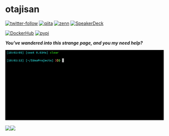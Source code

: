 # otajisan

[![twitter-follow](https://img.shields.io/twitter/follow/otajisan?color=1DA1F2&logo=twitter&style=popout)](https://twitter.com/intent/follow?screen_name=otajisan)
[![qiita](https://img.shields.io/badge/Qiita-monhan-%2355C500)](https://qiita.com/monhan)
[![zenn](https://img.shields.io/badge/Zenn-otajisan-%233ea8ff)](https://zenn.dev/otajisan)
[![SpeakerDeck](https://img.shields.io/badge/Speaker%20Deck-otajisan-%23006159)](https://speakerdeck.com/otajisan)

[![DockerHub](https://img.shields.io/badge/Dockerhub-otajisan-%23007bff)](https://hub.docker.com/u/otajisan)
[![pypi](https://img.shields.io/badge/PyPi-otajisan-%23006dad)](https://pypi.org/user/otajisan/)

_**You've wandered into this strange page, and you my need help?**_

[![welcome](assets/img/otajisan-welcome-clear-large.gif)](https://github.com/otajisan)

<div>
  <a href="https://github.com/anuraghazra/github-readme-stats">
    <img align="left" src="https://github-readme-stats.vercel.app/api?username=otajisan&count_private=true&show_icons=true&theme=monokai" />
  </a>
  <a href="https://github.com/anuraghazra/github-readme-stats">
    <img src="https://github-readme-stats.vercel.app/api/top-langs/?username=otajisan&theme=monokai" />
  </a>
</div>


